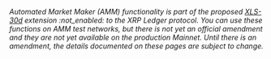 _Automated Market Maker (AMM) functionality is part of the proposed [XLS-30d](https://github.com/XRPLF/XRPL-Standards/discussions/78) extension :not_enabled: to the XRP Ledger protocol. You can use these functions on AMM test networks, but there is not yet an official amendment and they are not yet available on the production Mainnet. Until there is an amendment, the details documented on these pages are subject to change._
